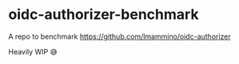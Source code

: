 # oidc-authorizer-benchmark

A repo to benchmark https://github.com/lmammino/oidc-authorizer

Heavily WIP 😅